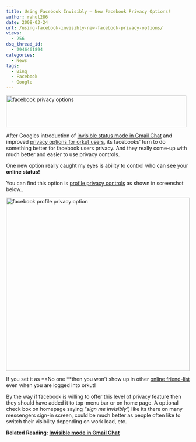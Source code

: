 ```yaml
---
title: Using Facebook Invisibly – New Facebook Privacy Options!
author: rahul286
date: 2008-03-24
url: /using-facebook-invisibly-new-facebook-privacy-options/
views:
  - 256
dsq_thread_id:
  - 2946461894
categories:
  - News
tags:
  - Bing
  - Facebook
  - Google
---
```

<img class="wp-image-51959" style="border-right: 0px;border-top: 0px;border-left: 0px;border-bottom: 0px" height="87" alt="facebook privacy options" src="http://cdn.devilsworkshop.org/files/2008/03/image37.png" width="494" border="0" />

After Googles introduction of [invisible status mode in Gmail Chat][1] and improved [privacy options for orkut users][2], its facebooks&#8217; turn to do something better for facebook users privacy. And they really come-up with much better and easier to use privacy controls.

One new option really caught my eyes is ability to control who can see your **online status!**

You can find this option is <a href="http://www.facebook.com/privacy/?view=profile" onclick="_gaq.push(['_trackEvent', 'outbound-article', 'http://www.facebook.com/privacy/?view=profile', 'profile privacy controls']);" >profile privacy controls</a> as shown in screenshot below..

<img style="border-right: 0px;border-top: 0px;border-left: 0px;border-bottom: 0px" height="474" alt="facebook profile privacy option" src="http://cdn.devilsworkshop.org/files/2008/03/facebook-profile-privacy-option.jpg" width="503" border="0" /> 

If you set it as **No one **then you won&#8217;t show up in other <a href="http://www.facebook.com/friends/?online" onclick="_gaq.push(['_trackEvent', 'outbound-article', 'http://www.facebook.com/friends/?online', 'online friend-list']);" >online friend-list</a> even when you are logged into orkut!

By the way if facebook is willing to offer this level of privacy feature then they should have added it to top-menu bar or on home page. A optional check box on homepage saying *"sign me invisibly",* like its there on many messengers sign-in screen, could be much better as people often like to switch their visibility depending on work load, etc.

**Related Reading: [Invisible mode in Gmail Chat][1]**

 [1]: http://devilsworkshop.org/2008/02/26/google-added-invisible-mode-to-gmail-chat-google-talk/#comment-23071
 [2]: http://devilsworkshop.org/2007/12/04/orkuts-most-awaited-scrapbook-privacy-feature-is-out/
